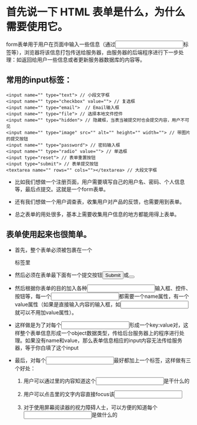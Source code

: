# 首先说一下 HTML 表单是什么，为什么需要使用它。

form表单用于用户在页面中输入一些信息（通过<input>标签等），浏览器将该信息打包传送给服务器，由服务器的后端程序进行下一步处理：如返回给用户一些信息或者更新服务器数据库的内容等。

## 常用的input标签：
```
<input name="" type="text"> // 小段文字框
<input name="" type="checkbox" value=""> // 复选框
<input name="" type="email">  // Email输入框
<input name="" type="file"> // 选择本地文件控件
<input name="" type="hidden"> // 隐藏框，当表当被提交时也会提交内容，用户不可见
<input name="" type="image" src="" alt="" height="" width=""> // 带图片的提交按钮
<input name="" type="password"> // 密码输入框
<input name="" type="radio" value=""> // 单选框
<input type="reset"> // 表单重置按钮
<input type="submit"> // 表单提交按钮
<textarea name="" rows="" cols=""></textarea> // 大段文字框
```

* 比如我们想做一个注册页面，用户需要填写自己的用户名、密码、个人信息等，最后点提交。这就是一个form表单。

* 还有我们想做一个用户调查表，收集用户对产品的反馈，也需要用到表单。

* 总之表单的用处很多，基本上需要收集用户信息的地方都能用得上表单。

## 表单使用起来也很简单。

* 首先，整个表单必须被包裹在一个<form></form>标签里

* 然后必须在表单最下面有一个提交按钮<input type="submit">或<button></button>

* 然后根据你表单的目的加入各种<input>输入框、控件、按钮等，每一个<input>都需要一个name属性，有一个value属性（如果是直接输入内容的输入框，如<input type="text">就可以不用加value属性）。

* 这样做是为了对每个<input>形成一个key:value对，这样整个表单信息形成一个object数据类型，传给后台服务器上的程序进行处理。如果没有name和value，那么表单信息相应的input内容无法传给服务器，等于你白填了这个input

* 最后，对每个<input>最好都加上一个<label>标签，这样做有三个好处：

  1. 用户可以通过<label>里的内容知道这个<input>是干什么的

  2. 用户可以点击<label>里的文字内容直接focus该<input>

  3. 对于使用屏幕阅读器的视力障碍人士，可以方便的知道每个<input>是做什么的